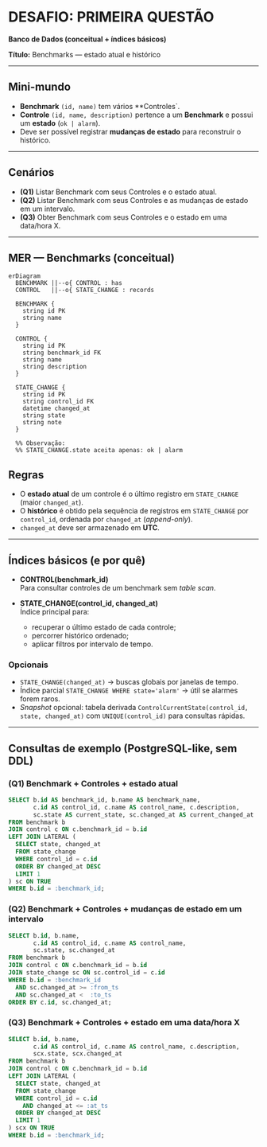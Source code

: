 # DESAFIO: PRIMEIRA QUESTÃO

**Banco de Dados (conceitual + índices básicos)**

**Título:** Benchmarks — estado atual e histórico

---

## Mini-mundo

- **Benchmark** `(id, name)` tem vários \*\*Controles`.
- **Controle** `(id, name, description)` pertence a um **Benchmark** e possui um **estado** (`ok | alarm`).
- Deve ser possível registrar **mudanças de estado** para reconstruir o histórico.

---

## Cenários

- **(Q1)** Listar Benchmark com seus Controles e o estado atual.
- **(Q2)** Listar Benchmark com seus Controles e as mudanças de estado em um intervalo.
- **(Q3)** Obter Benchmark com seus Controles e o estado em uma data/hora X.

---

## MER — Benchmarks (conceitual)

```mermaid
erDiagram
  BENCHMARK ||--o{ CONTROL : has
  CONTROL   ||--o{ STATE_CHANGE : records

  BENCHMARK {
    string id PK
    string name
  }

  CONTROL {
    string id PK
    string benchmark_id FK
    string name
    string description
  }

  STATE_CHANGE {
    string id PK
    string control_id FK
    datetime changed_at
    string state
    string note
  }

  %% Observação:
  %% STATE_CHANGE.state aceita apenas: ok | alarm
```
## Regras

- O **estado atual** de um controle é o último registro em `STATE_CHANGE` (maior `changed_at`).
- O **histórico** é obtido pela sequência de registros em `STATE_CHANGE` por `control_id`, ordenada por `changed_at` (_append-only_).
- `changed_at` deve ser armazenado em **UTC**.

---

## Índices básicos (e por quê)

- **CONTROL(benchmark_id)**  
  Para consultar controles de um benchmark sem _table scan_.

- **STATE_CHANGE(control_id, changed_at)**  
  Índice principal para:
  - recuperar o último estado de cada controle;
  - percorrer histórico ordenado;
  - aplicar filtros por intervalo de tempo.

### Opcionais

- `STATE_CHANGE(changed_at)` → buscas globais por janelas de tempo.
- Índice parcial `STATE_CHANGE WHERE state='alarm'` → útil se alarmes forem raros.
- _Snapshot_ opcional: tabela derivada `ControlCurrentState(control_id, state, changed_at)` com `UNIQUE(control_id)` para consultas rápidas.

---

## Consultas de exemplo (PostgreSQL-like, **sem DDL**)

### (Q1) Benchmark + Controles + estado atual

````sql
SELECT b.id AS benchmark_id, b.name AS benchmark_name,
       c.id AS control_id, c.name AS control_name, c.description,
       sc.state AS current_state, sc.changed_at AS current_changed_at
FROM benchmark b
JOIN control c ON c.benchmark_id = b.id
LEFT JOIN LATERAL (
  SELECT state, changed_at
  FROM state_change
  WHERE control_id = c.id
  ORDER BY changed_at DESC
  LIMIT 1
) sc ON TRUE
WHERE b.id = :benchmark_id;
````

### (Q2) Benchmark + Controles + mudanças de estado em um intervalo
````sql
SELECT b.id, b.name,
       c.id AS control_id, c.name AS control_name,
       sc.state, sc.changed_at
FROM benchmark b
JOIN control c ON c.benchmark_id = b.id
JOIN state_change sc ON sc.control_id = c.id
WHERE b.id = :benchmark_id
  AND sc.changed_at >= :from_ts
  AND sc.changed_at <  :to_ts
ORDER BY c.id, sc.changed_at;
````

### (Q3) Benchmark + Controles + estado em uma data/hora X
````sql
SELECT b.id, b.name,
       c.id AS control_id, c.name AS control_name, c.description,
       scx.state, scx.changed_at
FROM benchmark b
JOIN control c ON c.benchmark_id = b.id
LEFT JOIN LATERAL (
  SELECT state, changed_at
  FROM state_change
  WHERE control_id = c.id
    AND changed_at <= :at_ts
  ORDER BY changed_at DESC
  LIMIT 1
) scx ON TRUE
WHERE b.id = :benchmark_id;

````
